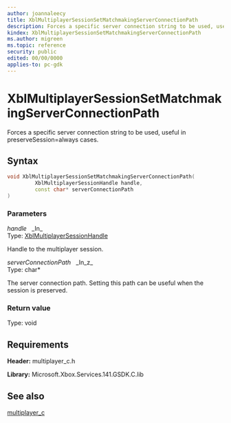 ```yaml
---
author: joannaleecy
title: XblMultiplayerSessionSetMatchmakingServerConnectionPath
description: Forces a specific server connection string to be used, useful in preserveSession=always cases.
kindex: XblMultiplayerSessionSetMatchmakingServerConnectionPath
ms.author: migreen
ms.topic: reference
security: public
edited: 00/00/0000
applies-to: pc-gdk
---
```


# XblMultiplayerSessionSetMatchmakingServerConnectionPath  

Forces a specific server connection string to be used, useful in preserveSession=always cases.  

## Syntax  
  
```cpp
void XblMultiplayerSessionSetMatchmakingServerConnectionPath(  
         XblMultiplayerSessionHandle handle,  
         const char* serverConnectionPath  
)  
```  
  
### Parameters  
  
*handle* &nbsp;&nbsp;\_In\_  
Type: [XblMultiplayerSessionHandle](../handles/xblmultiplayersessionhandle.md)  
  
Handle to the multiplayer session.  
  
*serverConnectionPath* &nbsp;&nbsp;\_In\_z\_  
Type: char*  
  
The server connection path. Setting this path can be useful when the session is preserved.  
  
  
### Return value  
Type: void
  

  
## Requirements  
  
**Header:** multiplayer_c.h
  
**Library:** Microsoft.Xbox.Services.141.GSDK.C.lib
  
## See also  
[multiplayer_c](../multiplayer_c_members.md)  
  
  